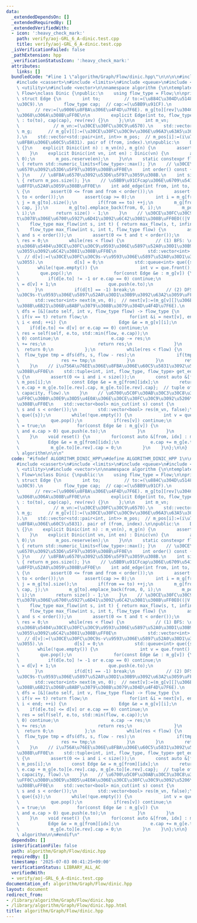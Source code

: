 ```yaml
---
data:
  _extendedDependsOn: []
  _extendedRequiredBy: []
  _extendedVerifiedWith:
  - icon: ':heavy_check_mark:'
    path: verify/aoj-GRL_6_A-dinic.test.cpp
    title: verify/aoj-GRL_6_A-dinic.test.cpp
  _isVerificationFailed: false
  _pathExtension: hpp
  _verificationStatusIcon: ':heavy_check_mark:'
  attributes:
    links: []
  bundledCode: "#line 1 \"algorithm/Graph/Flow/dinic.hpp\"\n\n\n\n#include <algorithm>\n\
    #include <cassert>\n#include <limits>\n#include <queue>\n#include <tuple>\n#include\
    \ <utility>\n#include <vector>\n\nnamespace algorithm {\n\ntemplate <typename\
    \ Flow>\nclass Dinic {\npublic:\n    using flow_type = Flow;\n\nprivate:\n   \
    \ struct Edge {\n        int to;         // to:=(\u884C\u304D\u5148\u30CE\u30FC\
    \u30C9).\n        flow_type cap;  // cap:=(\u5BB9\u91CF).\n        int rev;  \
    \      // rev:=(\u9006\u8FBA\u306E\u4F4D\u7F6E). m_g[to][rev]\u304C\u9006\u8FBA\
    \u3068\u306A\u308B\uFF0E\n\n        explicit Edge(int to, flow_type cap, int rev)\
    \ : to(to), cap(cap), rev(rev) {}\n    };\n\n    int m_vn;                   \
    \             // m_vn:=(\u30CE\u30FC\u30C9\u6570).\n    std::vector<std::vector<Edge>>\
    \ m_g;      // m_g[v][]:=(\u30CE\u30FC\u30C9v\u306E\u96A3\u63A5\u30EA\u30B9\u30C8\
    ).\n    std::vector<std::pair<int, int>> m_pos;  // m_pos[i]:=(i\u756A\u76EE\u306E\
    \u8FBA\u306E\u60C5\u5831). pair of (from, index).\n\npublic:\n    Dinic() : Dinic(0)\
    \ {}\n    explicit Dinic(int n) : m_vn(n), m_g(n) {\n        assert(n >= 0);\n\
    \    }\n    explicit Dinic(int vn, int en) : Dinic(vn) {\n        assert(en >=\
    \ 0);\n        m_pos.reserve(en);\n    }\n\n    static constexpr flow_type infinity()\
    \ { return std::numeric_limits<flow_type>::max(); }\n    // \u30CE\u30FC\u30C9\
    \u6570\u3092\u53D6\u5F97\u3059\u308B\uFF0E\n    int order() const { return m_vn;\
    \ }\n    // \u8FBA\u6570\u3092\u53D6\u5F97\u3059\u308B.\n    int size() const\
    \ { return m_pos.size(); }\n    // \u5BB9\u91CFcap\u306E\u6709\u5411\u8FBA\u3092\
    \u8FFD\u52A0\u3059\u308B\uFF0E\n    int add_edge(int from, int to, flow_type cap)\
    \ {\n        assert(0 <= from and from < order());\n        assert(0 <= to and\
    \ to < order());\n        assert(cap >= 0);\n        int i = m_g[from].size(),\
    \ j = m_g[to].size();\n        if(from == to) ++j;\n        m_g[from].emplace_back(to,\
    \ cap, j);\n        m_g[to].emplace_back(from, 0, i);\n        m_pos.emplace_back(from,\
    \ i);\n        return size() - 1;\n    }\n    // \u30CE\u30FC\u30C9s\u304B\u3089\
    t\u3078\u306E\u6700\u5927\u6D41\u3092\u6C42\u3081\u308B\uFF0EO((|V|^2)*|E|).\n\
    \    flow_type max_flow(int s, int t) { return max_flow(s, t, infinity()); }\n\
    \    flow_type max_flow(int s, int t, flow_type flow) {\n        assert(0 <= s\
    \ and s < order());\n        assert(0 <= t and t < order());\n        flow_type\
    \ res = 0;\n        while(res < flow) {\n            // (1) BFS: \u30CE\u30FC\u30C9\
    s\u3068\u5404\u30CE\u30FC\u30C9\u9593\u306E\u5897\u52A0\u30D1\u30B9\u306E\u9577\
    \u3055\u3092\u6C42\u3081\u308B\uFF0E\n            std::vector<int> d(m_vn, -1);\
    \  // d[v]:=(\u30CE\u30FC\u30C9s-v\u9593\u306E\u5897\u52A0\u30D1\u30B9\u306E\u9577\
    \u3055).\n            d[s] = 0;\n            std::queue<int> que({s});\n     \
    \       while(!que.empty()) {\n                int v = que.front();\n        \
    \        que.pop();\n                for(const Edge &e : m_g[v]) {\n         \
    \           if(d[e.to] != -1 or e.cap == 0) continue;\n                    d[e.to]\
    \ = d[v] + 1;\n                    que.push(e.to);\n                }\n      \
    \      }\n            if(d[t] == -1) break;\n            // (2) DFS: \u30CE\u30FC\
    \u30C9s-t\u9593\u306E\u5897\u52A0\u30D1\u30B9\u3092\u63A2\u3059\uFF0E\n      \
    \      std::vector<int> next(m_vn, 0);  // next[v]:=(m_g[v][]\u306B\u304A\u3051\
    \u308B\u6B21\u306B\u8ABF\u3079\u308B\u3079\u304D\u4F4D\u7F6E).\n            auto\
    \ dfs = [&](auto self, int v, flow_type flow) -> flow_type {\n               \
    \ if(v == t) return flow;\n                for(int &i = next[v], end = m_g[v].size();\
    \ i < end; ++i) {\n                    Edge &e = m_g[v][i];\n                \
    \    if(d[e.to] <= d[v] or e.cap == 0) continue;\n                    flow_type\
    \ res = self(self, e.to, std::min(flow, e.cap));\n                    if(res ==\
    \ 0) continue;\n                    e.cap -= res;\n                    m_g[e.to][e.rev].cap\
    \ += res;\n                    return res;\n                }\n              \
    \  return 0;\n            };\n            while(res < flow) {\n              \
    \  flow_type tmp = dfs(dfs, s, flow - res);\n                if(tmp == 0) break;\n\
    \                res += tmp;\n            }\n        }\n        return res;\n\
    \    }\n    // i\u756A\u76EE\u306E\u8FBA\u306E\u60C5\u5831\u3092\u53D6\u5F97\u3059\
    \u308B\uFF0E\n    std::tuple<int, int, flow_type, flow_type> get_edge(int i) const\
    \ {\n        assert(0 <= i and i < size());\n        const auto &[from, idx] =\
    \ m_pos[i];\n        const Edge &e = m_g[from][idx];\n        return {from, e.to,\
    \ e.cap + m_g[e.to][e.rev].cap, m_g[e.to][e.rev].cap};  // tuple of (from, to,\
    \ capacity, flow).\n    }\n    // \u6700\u5C0F\u30AB\u30C3\u30C8\u306B\u3088\u308A\
    \uFF0C\u30B0\u30E9\u30D5\u4E0A\u306E\u30CE\u30FC\u30C9\u3092\u5206\u5272\u3059\
    \u308B\uFF0E\n    std::vector<bool> min_cut(int s) const {\n        assert(0 <=\
    \ s and s < order());\n        std::vector<bool> res(m_vn, false);\n        std::queue<int>\
    \ que({s});\n        while(!que.empty()) {\n            int v = que.front();\n\
    \            que.pop();\n            if(res[v]) continue;\n            res[v]\
    \ = true;\n            for(const Edge &e : m_g[v]) {\n                if(!res[e.to]\
    \ and e.cap > 0) que.push(e.to);\n            }\n        }\n        return res;\n\
    \    }\n    void reset() {\n        for(const auto &[from, idx] : m_pos) {\n \
    \           Edge &e = m_g[from][idx];\n            e.cap += m_g[e.to][e.rev].cap;\n\
    \            m_g[e.to][e.rev].cap = 0;\n        }\n    }\n};\n\n}  // namespace\
    \ algorithm\n\n\n"
  code: "#ifndef ALGORITHM_DINIC_HPP\n#define ALGORITHM_DINIC_HPP 1\n\n#include <algorithm>\n\
    #include <cassert>\n#include <limits>\n#include <queue>\n#include <tuple>\n#include\
    \ <utility>\n#include <vector>\n\nnamespace algorithm {\n\ntemplate <typename\
    \ Flow>\nclass Dinic {\npublic:\n    using flow_type = Flow;\n\nprivate:\n   \
    \ struct Edge {\n        int to;         // to:=(\u884C\u304D\u5148\u30CE\u30FC\
    \u30C9).\n        flow_type cap;  // cap:=(\u5BB9\u91CF).\n        int rev;  \
    \      // rev:=(\u9006\u8FBA\u306E\u4F4D\u7F6E). m_g[to][rev]\u304C\u9006\u8FBA\
    \u3068\u306A\u308B\uFF0E\n\n        explicit Edge(int to, flow_type cap, int rev)\
    \ : to(to), cap(cap), rev(rev) {}\n    };\n\n    int m_vn;                   \
    \             // m_vn:=(\u30CE\u30FC\u30C9\u6570).\n    std::vector<std::vector<Edge>>\
    \ m_g;      // m_g[v][]:=(\u30CE\u30FC\u30C9v\u306E\u96A3\u63A5\u30EA\u30B9\u30C8\
    ).\n    std::vector<std::pair<int, int>> m_pos;  // m_pos[i]:=(i\u756A\u76EE\u306E\
    \u8FBA\u306E\u60C5\u5831). pair of (from, index).\n\npublic:\n    Dinic() : Dinic(0)\
    \ {}\n    explicit Dinic(int n) : m_vn(n), m_g(n) {\n        assert(n >= 0);\n\
    \    }\n    explicit Dinic(int vn, int en) : Dinic(vn) {\n        assert(en >=\
    \ 0);\n        m_pos.reserve(en);\n    }\n\n    static constexpr flow_type infinity()\
    \ { return std::numeric_limits<flow_type>::max(); }\n    // \u30CE\u30FC\u30C9\
    \u6570\u3092\u53D6\u5F97\u3059\u308B\uFF0E\n    int order() const { return m_vn;\
    \ }\n    // \u8FBA\u6570\u3092\u53D6\u5F97\u3059\u308B.\n    int size() const\
    \ { return m_pos.size(); }\n    // \u5BB9\u91CFcap\u306E\u6709\u5411\u8FBA\u3092\
    \u8FFD\u52A0\u3059\u308B\uFF0E\n    int add_edge(int from, int to, flow_type cap)\
    \ {\n        assert(0 <= from and from < order());\n        assert(0 <= to and\
    \ to < order());\n        assert(cap >= 0);\n        int i = m_g[from].size(),\
    \ j = m_g[to].size();\n        if(from == to) ++j;\n        m_g[from].emplace_back(to,\
    \ cap, j);\n        m_g[to].emplace_back(from, 0, i);\n        m_pos.emplace_back(from,\
    \ i);\n        return size() - 1;\n    }\n    // \u30CE\u30FC\u30C9s\u304B\u3089\
    t\u3078\u306E\u6700\u5927\u6D41\u3092\u6C42\u3081\u308B\uFF0EO((|V|^2)*|E|).\n\
    \    flow_type max_flow(int s, int t) { return max_flow(s, t, infinity()); }\n\
    \    flow_type max_flow(int s, int t, flow_type flow) {\n        assert(0 <= s\
    \ and s < order());\n        assert(0 <= t and t < order());\n        flow_type\
    \ res = 0;\n        while(res < flow) {\n            // (1) BFS: \u30CE\u30FC\u30C9\
    s\u3068\u5404\u30CE\u30FC\u30C9\u9593\u306E\u5897\u52A0\u30D1\u30B9\u306E\u9577\
    \u3055\u3092\u6C42\u3081\u308B\uFF0E\n            std::vector<int> d(m_vn, -1);\
    \  // d[v]:=(\u30CE\u30FC\u30C9s-v\u9593\u306E\u5897\u52A0\u30D1\u30B9\u306E\u9577\
    \u3055).\n            d[s] = 0;\n            std::queue<int> que({s});\n     \
    \       while(!que.empty()) {\n                int v = que.front();\n        \
    \        que.pop();\n                for(const Edge &e : m_g[v]) {\n         \
    \           if(d[e.to] != -1 or e.cap == 0) continue;\n                    d[e.to]\
    \ = d[v] + 1;\n                    que.push(e.to);\n                }\n      \
    \      }\n            if(d[t] == -1) break;\n            // (2) DFS: \u30CE\u30FC\
    \u30C9s-t\u9593\u306E\u5897\u52A0\u30D1\u30B9\u3092\u63A2\u3059\uFF0E\n      \
    \      std::vector<int> next(m_vn, 0);  // next[v]:=(m_g[v][]\u306B\u304A\u3051\
    \u308B\u6B21\u306B\u8ABF\u3079\u308B\u3079\u304D\u4F4D\u7F6E).\n            auto\
    \ dfs = [&](auto self, int v, flow_type flow) -> flow_type {\n               \
    \ if(v == t) return flow;\n                for(int &i = next[v], end = m_g[v].size();\
    \ i < end; ++i) {\n                    Edge &e = m_g[v][i];\n                \
    \    if(d[e.to] <= d[v] or e.cap == 0) continue;\n                    flow_type\
    \ res = self(self, e.to, std::min(flow, e.cap));\n                    if(res ==\
    \ 0) continue;\n                    e.cap -= res;\n                    m_g[e.to][e.rev].cap\
    \ += res;\n                    return res;\n                }\n              \
    \  return 0;\n            };\n            while(res < flow) {\n              \
    \  flow_type tmp = dfs(dfs, s, flow - res);\n                if(tmp == 0) break;\n\
    \                res += tmp;\n            }\n        }\n        return res;\n\
    \    }\n    // i\u756A\u76EE\u306E\u8FBA\u306E\u60C5\u5831\u3092\u53D6\u5F97\u3059\
    \u308B\uFF0E\n    std::tuple<int, int, flow_type, flow_type> get_edge(int i) const\
    \ {\n        assert(0 <= i and i < size());\n        const auto &[from, idx] =\
    \ m_pos[i];\n        const Edge &e = m_g[from][idx];\n        return {from, e.to,\
    \ e.cap + m_g[e.to][e.rev].cap, m_g[e.to][e.rev].cap};  // tuple of (from, to,\
    \ capacity, flow).\n    }\n    // \u6700\u5C0F\u30AB\u30C3\u30C8\u306B\u3088\u308A\
    \uFF0C\u30B0\u30E9\u30D5\u4E0A\u306E\u30CE\u30FC\u30C9\u3092\u5206\u5272\u3059\
    \u308B\uFF0E\n    std::vector<bool> min_cut(int s) const {\n        assert(0 <=\
    \ s and s < order());\n        std::vector<bool> res(m_vn, false);\n        std::queue<int>\
    \ que({s});\n        while(!que.empty()) {\n            int v = que.front();\n\
    \            que.pop();\n            if(res[v]) continue;\n            res[v]\
    \ = true;\n            for(const Edge &e : m_g[v]) {\n                if(!res[e.to]\
    \ and e.cap > 0) que.push(e.to);\n            }\n        }\n        return res;\n\
    \    }\n    void reset() {\n        for(const auto &[from, idx] : m_pos) {\n \
    \           Edge &e = m_g[from][idx];\n            e.cap += m_g[e.to][e.rev].cap;\n\
    \            m_g[e.to][e.rev].cap = 0;\n        }\n    }\n};\n\n}  // namespace\
    \ algorithm\n\n#endif\n"
  dependsOn: []
  isVerificationFile: false
  path: algorithm/Graph/Flow/dinic.hpp
  requiredBy: []
  timestamp: '2025-07-03 00:41:25+09:00'
  verificationStatus: LIBRARY_ALL_AC
  verifiedWith:
  - verify/aoj-GRL_6_A-dinic.test.cpp
documentation_of: algorithm/Graph/Flow/dinic.hpp
layout: document
redirect_from:
- /library/algorithm/Graph/Flow/dinic.hpp
- /library/algorithm/Graph/Flow/dinic.hpp.html
title: algorithm/Graph/Flow/dinic.hpp
---
```

